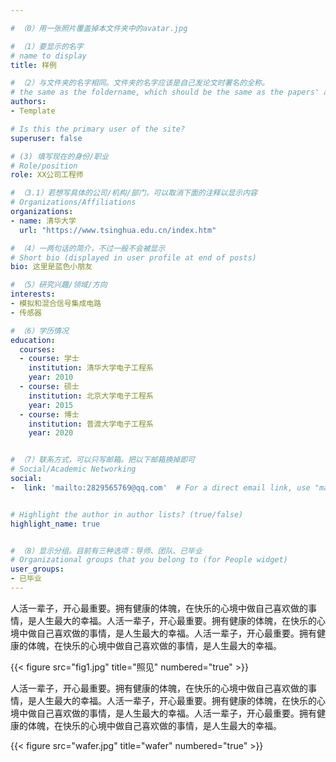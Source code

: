 ```yaml
---

# （0）用一张照片覆盖掉本文件夹中的avatar.jpg

# （1）要显示的名字
# name to display
title: 样例

# （2）与文件夹的名字相同。文件夹的名字应该是自己发论文时署名的全称。
# the same as the foldername, which should be the same as the papers' author name.
authors:
- Template

# Is this the primary user of the site?
superuser: false

# (3) 填写现在的身份/职业
# Role/position
role: XX公司工程师

# （3.1）若想写具体的公司/机构/部门，可以取消下面的注释以显示内容
# Organizations/Affiliations
organizations:
- name: 清华大学
  url: "https://www.tsinghua.edu.cn/index.htm"

# （4）一两句话的简介，不过一般不会被显示
# Short bio (displayed in user profile at end of posts)
bio: 这里是蓝色小朋友

# （5）研究兴趣/领域/方向
interests:
- 模拟和混合信号集成电路
- 传感器

# （6）学历情况
education:
  courses:
  - course: 学士
    institution: 清华大学电子工程系
    year: 2010
  - course: 硕士
    institution: 北京大学电子工程系
    year: 2015
  - course: 博士
    institution: 普渡大学电子工程系
    year: 2020


# （7）联系方式，可以只写邮箱。把以下邮箱换掉即可
# Social/Academic Networking
social:
-  link: 'mailto:2829565769@qq.com'  # For a direct email link, use "mailto:test@example.org".


# Highlight the author in author lists? (true/false)
highlight_name: true


# （8）显示分组。目前有三种选项：导师、团队、已毕业
# Organizational groups that you belong to (for People widget)
user_groups:
- 已毕业
---
```


<!-- 一段或者多段自我介绍，推荐200字以上。可以配图 -->
人活一辈子，开心最重要。拥有健康的体魄，在快乐的心境中做自己喜欢做的事情，是人生最大的幸福。人活一辈子，开心最重要。拥有健康的体魄，在快乐的心境中做自己喜欢做的事情，是人生最大的幸福。人活一辈子，开心最重要。拥有健康的体魄，在快乐的心境中做自己喜欢做的事情，是人生最大的幸福。

{{< figure src="fig1.jpg" title="照见" numbered="true" >}}

人活一辈子，开心最重要。拥有健康的体魄，在快乐的心境中做自己喜欢做的事情，是人生最大的幸福。人活一辈子，开心最重要。拥有健康的体魄，在快乐的心境中做自己喜欢做的事情，是人生最大的幸福。人活一辈子，开心最重要。拥有健康的体魄，在快乐的心境中做自己喜欢做的事情，是人生最大的幸福。

{{< figure src="wafer.jpg" title="wafer" numbered="true" >}}